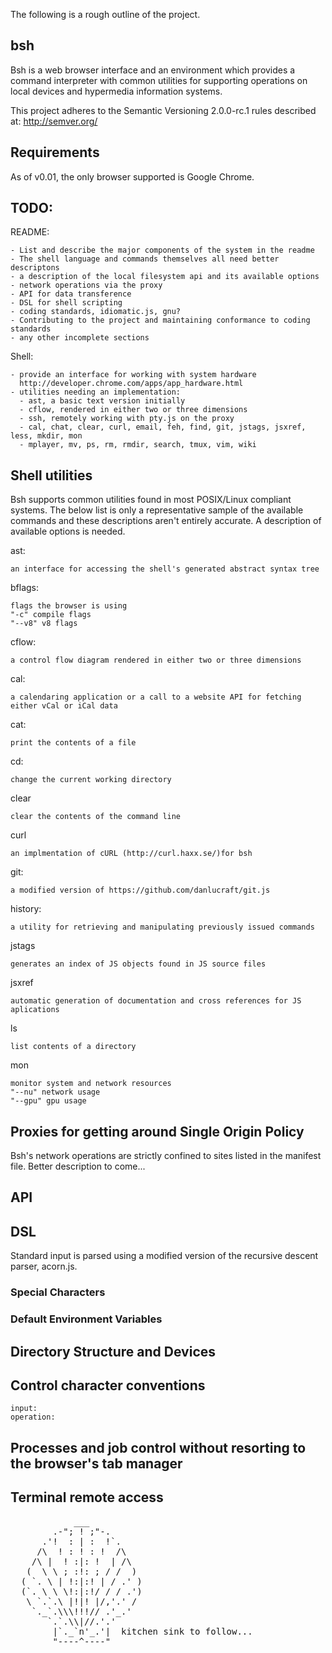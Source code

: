 The following is a rough outline of the project.

## bsh
Bsh is a web browser interface and an environment which provides a command interpreter with 
common utilities for supporting operations on local devices and hypermedia information systems.


This project adheres to the Semantic Versioning 2.0.0-rc.1 rules described at: 
  http://semver.org/

## Requirements
  As of v0.01, the only browser supported is Google Chrome.

## TODO:
  README: 

    - List and describe the major components of the system in the readme
    - The shell language and commands themselves all need better descriptons
    - a description of the local filesystem api and its available options
    - network operations via the proxy
    - API for data transference
    - DSL for shell scripting
    - coding standards, idiomatic.js, gnu?
    - Contributing to the project and maintaining conformance to coding standards
    - any other incomplete sections

  Shell:

    - provide an interface for working with system hardware
      http://developer.chrome.com/apps/app_hardware.html
    - utilities needing an implementation:
      - ast, a basic text version initially
      - cflow, rendered in either two or three dimensions
      - ssh, remotely working with pty.js on the proxy
      - cal, chat, clear, curl, email, feh, find, git, jstags, jsxref, less, mkdir, mon
      - mplayer, mv, ps, rm, rmdir, search, tmux, vim, wiki

## Shell utilities
  Bsh supports common utilities found in most POSIX/Linux compliant systems. The below list is
  only a representative sample of the available commands and these descriptions aren't entirely
  accurate. A description of available options is needed.

  ast:

    an interface for accessing the shell's generated abstract syntax tree

  bflags:
    
    flags the browser is using
    "-c" compile flags
    "--v8" v8 flags

  cflow:
    
    a control flow diagram rendered in either two or three dimensions

  cal:
    
    a calendaring application or a call to a website API for fetching either vCal or iCal data

  cat:
 
    print the contents of a file

  cd:
 
    change the current working directory

  clear
 
    clear the contents of the command line

  curl
 
    an implmentation of cURL (http://curl.haxx.se/)for bsh

  git:
 
    a modified version of https://github.com/danlucraft/git.js 

  history:
 
    a utility for retrieving and manipulating previously issued commands

  jstags
 
    generates an index of JS objects found in JS source files

  jsxref
 
    automatic generation of documentation and cross references for JS aplications

  ls
 
    list contents of a directory

  mon
 
    monitor system and network resources
    "--nu" network usage
    "--gpu" gpu usage

  
## Proxies for getting around Single Origin Policy
  Bsh's network operations are strictly confined to sites listed in the manifest file. Better description to come...

## API

## DSL
  Standard input is parsed using a modified version of the recursive descent parser, acorn.js. 
  ### Special Characters
  ### Default Environment Variables

## Directory Structure and Devices

## Control character conventions
    input:
    operation:

## Processes and job control without resorting to the browser's tab manager

## Terminal remote access

<pre>
            ___
        .-"; ! ;"-.
      .'!  : | :  !`.
     /\  ! : ! : !  /\
    /\ |  ! :|: !  | /\
   (  \ \ ; :!: ; / /  )
  ( `. \ | !:|:! | / .' )
  (`. \ \ \!:|:!/ / / .')
   \ `.`.\ |!|! |/,'.' /
    `._`.\\\!!!// .'_.'
       `.`.\\|//.'.'
        |`._`n'_.'|  kitchen sink to follow...
        "----^----"
</pre>
